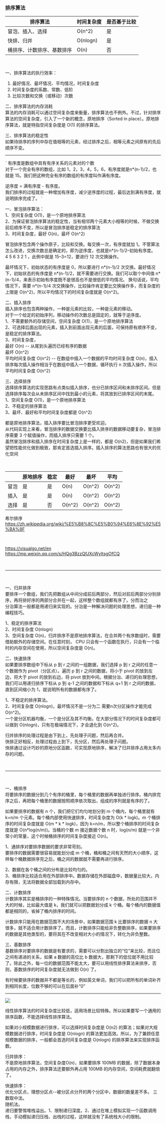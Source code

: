 ### 排序算法


| 排序算法 | 时间复杂度 | 是否基于比较 |
| --- | --- | --- |
| 冒泡、插入、选择 | O(n^2) | 是  |
| 快排、归并 | O(nlogn) | 是 |
| 桶排序、计数排序、基数排序 | O(n) | 否 |

<br>

一、排序算法的执行效率：  
1. 最好情况、最坏情况、平均情况，时间复杂度  
2. 时间复杂度的系数、常数、低阶  
3. 比较次数和交换（或移动）次数  


二、排序算法的内存消耗  
算法的内存消耗可以通过空间复杂度来衡量，排序算法也不例外。不过，针对排序算法的空间复杂度，引入了一个新的概念，原地排序（Sorted in place）。原地排序算法，就是特指空间复杂度是 O(1) 的排序算法。


三、排序算法的稳定性  
如果待排序的序列中存在值相等的元素，经过排序之后，相等元素之间原有的先后顺序不变。  


-------

`
有序度是数组中具有有序关系的元素对的个数  
对于一个完全有序的数组，比如 1，2，3，4，5，6，有序度就是n*(n-1)/2，也就是 15。我们把这种完全有序的数组的有序度叫作满有序度。  

逆序度 = 满有序度 - 有序度。  
我们排序的过程就是一种增加有序度，减少逆序度的过程，最后达到满有序度，就说明排序完成了。 
`   


一、冒泡排序算法：  
1、空间复杂度 O(1)，是一个原地排序算法  
2、为保证冒泡排序算法的稳定性，当有相邻两个元素大小相等的时候，不做交换 前后顺序不变，所以是冒泡排序是稳定的排序算法  
3、时间复杂度，最好 O(n)，最坏 O(n^2)  

冒泡排序包含两个操作原子，比较和交换。每交换一次，有序度就加 1。不管算法怎么改进，交换次数总是确定的，即为逆序度，也就是n*(n-1)/2–初始有序度。  
4 5 6 3 2 1 ，此例中就是 15–3=12，要进行 12 次交换操作。  

最坏情况下，初始状态的有序度是 0，所以要进行 n\*(n-1)/2 次交换。最好情况下，初始状态的有序度是 n\*(n-1)/2，就不需要进行交换。我们可以取个中间值 n\*(n-1)/4，来表示初始有序度既不是很高也不是很低的平均情况。 换句话说，平均情况下，需要 n\*(n-1)/4 次交换操作，比较操作肯定要比交换操作多，而复杂度的上限是 O(n^2)，所以平均情况下的时间复杂度就是 O(n^2)。  


二、插入排序  
插入排序也包含两种操作，一种是元素的比较，一种是元素的移动。  
对于一个给定的初始序列，移动操作的次数总是固定的，就等于逆序度。  
1、不需要额外的存储空间，空间复杂度 O(1)，是一个原地排序算法  
2、可选择后面出现的元素，插入到前面出现元素的后面，可保持原有顺序不变，是稳定的排序算法。  
3、时间复杂度，  
    最好 O(n) -- 从尾到头遍历已经有序的数据  
    最坏 O(n^2)  
    平均时间复杂度 O(n^2) -- 在数组中插入一个数据的平均时间复杂度 O(n)，插入排序每次插入操作相当于在数组中插入一个数据，循环执行 n 次插入操作，所以平均时间复杂度 O(n^2)  
    
    
三、选择排序  
选择排序算法的实现思路有点类似插入排序，也分已排序区间和未排序区间。但是选择排序每次会从未排序区间中找到最小的元素，将其放到已排序区间的末尾。  
1、空间复杂度 O(1)，是一个原地排序算法  
2、不稳定的排序算法  
3、最坏、最好和平均时间复杂度都是 O(n^2)  


都是原地排序算法，插入排序要比冒泡排序更受欢迎。  
从代码实现上来看，冒泡排序的数据交换要比插入排序的数据移动要复杂，冒泡排序需要 3 个赋值操作，而插入排序只需要 1 个。  
虽然冒泡排序和插入排序在时间复杂度上是一样的，都是 O(n2)，但是如果我们希望把性能优化做到极致，那肯定首选插入排序。插入排序的算法思路也有很大的优化空间  


<br>

|  | 原地排序 | 稳定 | 最好 | 最坏 | 平均 |
| --- | --- | --- | --- | --- | --- |
| 冒泡 | 是 | 是 | O(n) | O(n^2) | O(n^2) |
| 插入 | 是 | 是 | O(n) | O(n^2) | O(n^2) |
| 选择 | 是 | 否 | O(n^2)  | O(n^2) | O(n^2) |


希尔排序
https://zh.wikipedia.org/wiki/%E5%B8%8C%E5%B0%94%E6%8E%92%E5%BA%8F

<br>

https://visualgo.net/en  
https://mp.weixin.qq.com/s/HQg3BzzQfJXcWyltsgOfCQ


<br>

-------

<br>


一、归并排序  
要排序一个数组，我们先把数组从中间分成前后两部分，然后对前后两部分分别排序，再将排好序的两部分合并在一起，这样整个数组就都有序了。分而治之  
分治算法一般都是用递归来实现的。分治是一种解决问题的处理思想，递归是一种编程技巧。  

1、稳定的排序算法  
2、时间复杂度  O(nlogn)  
3、空间复杂度 O(n)，归并排序不是原地排序算法，在合并两个有序数组时，需要借助额外的存储空间。在任意时刻， CPU 只会有一个函数在执行，只会有一个临时的内存空间在使用，所以空间复杂度是 O(n)。  


二、快速排序  
如果要排序数组中下标从 p 到 r 之间的一组数据，我们选择 p 到 r 之间的任意一个数据作为 pivot（分区点）。遍历 p 到 r 之间的数据，将小于 pivot 的放到左边，将大于 pivot 的放到右边，将 pivot 放到中间。根据分治、递归的处理思想，我们可以用递归排序下标从 p 到 q-1 之间的数据和下标从 q+1 到 r 之间的数据，直到区间缩小为 1，就说明所有的数据都有序了。  

1、不稳定的排序算法。  
2、时间复杂度  O(nlogn)，最坏情况不是一分为二 需要n次分区操作才能完成 O(n^2)。  
    一个是分区机器均衡，一个是分区及其不均衡。在大部分情况下的时间复杂度都可以做到 O(nlogn)，只有在极端情况下，才会退化到 O(n^2)。


归并排序的处理过程是由下到上，先处理子问题，然后再合并。  
快排正好相反，处理过程由上到下，先分区，然后再处理子问题。  
快排通过设计巧妙的原地分区函数，可实现原地排序，解决了归并排序占用太多内存的问题。  



<br>

-------

<br>

一、桶排序  
将要排序的数据分到几个有序的桶里，每个桶里的数据再单独进行排序。桶内排完序之后，再把每个桶里的数据按照顺序依次取出，组成的序列就是有序的了。  

如果要排序的数据有 n 个，我们把它们均匀地划分到 m 个桶内，每个桶里就有 k=n/m 个元素。每个桶内部使用快速排序，时间复杂度为 O(k * logk)。m 个桶排序的时间复杂度就是 O(m * k * logk)，因为 k=n/m，所以整个桶排序的时间复杂度就是 O(n*log(n/m))。当桶的个数 m 接近数据个数 n 时，log(n/m) 就是一个非常小的常量，这个时候桶排序的时间复杂度接近 O(n)。  

1、通排序对要排序数据的要求非常苛刻。  
    要排序的数据需要很容易就能划分成 m 个桶，桶和桶之间有天然的大小顺序，这样每个桶数据排序完之后，桶之间的数据就不需要再进行排序。  

2、数据在各个桶之间的分布是比较均匀的。  
3、桶排序比较适合用在外部排序中。数据存储在外部磁盘中，数据量比较大，内存有限，无法将数据全部加载到内存中。   



二、计数排序  
计数排序其实是桶排序的一种特殊情况。当要排序的 n 个数据，所处的范围并不大的时候，比如最大值是 k，我们就可以把数据划分成 k 个桶。每个桶内的数据值都是相同的，省掉了桶内排序的时间。  

计数排序只能用在数据范围不大的场景中，如果数据范围 k 比要排序的数据 n 大很多，就不适合用计数排序了。而且，计数排序只能给非负整数排序，如果要排序的数据是其他类型的，要将其在不改变相对大小的情况下，转化为非负整数。  



三、基数排序  
基数排序对要排序的数据是有要求的，需要可以分割出独立的“位”来比较，而且位之间有递进的关系，如果 a 数据的高位比 b 数据大，那剩下的低位就不用比较了。除此之外，每一位的数据范围不能太大，要可以用线性排序算法来排序，否则，基数排序的时间复杂度就无法做到 O(n) 了。  

有时候要排序的数据并不都是等长的，例如英文单词，我们可以把所有的单词补齐到相同长度，位数不够的可以在后面补“0”  


-------


![](https://github.com/MA806P/ComputerScienceNotes/blob/master/AlgorithmDataStructure/Notes/Images/2-Sort.jpg)


线性排序算法的时间复杂度比较低，适用场景比较特殊。所以如果要写一个通用的排序函数，不能选择线性排序算法。  

如果对小规模数据进行排序，可以选择时间复杂度是 O(n2) 的算法；如果对大规模数据进行排序，时间复杂度是 O(nlogn) 的算法更加高效。所以，为了兼顾任意规模数据的排序，一般都会首选时间复杂度是 O(nlogn) 的排序算法来实现排序函数。  

归并排序：  
    不是原地排序算法，空间复杂度O(n)，如果要排序 100MB 的数据，除了数据本身占用的内存之外，排序算法还要额外再占用 100MB 的内存空间，空间耗费就翻倍了。  

快速排序：  
    优化分区点，理想分区点--被分区点分开的两个分区中，数据的数量差不多。 
    三数取中法。  
    随机法。  
    递归要警惕堆栈溢出。1、限制递归深度。2、通过在堆上模拟实现一个函数调用栈，手动模拟递归压栈、出栈的过程，这样就没有了系统栈大小的限制。  
    

